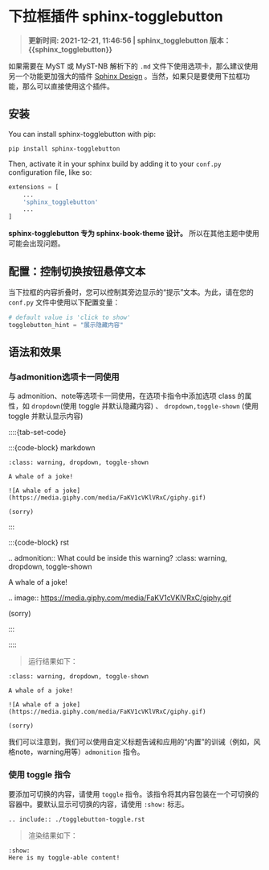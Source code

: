 # 下拉框插件 sphinx-togglebutton

> **更新时间: 2021-12-21, 11:46:56  | sphinx_togglebutton 版本：{{sphinx_togglebutton}}**

如果需要在 MyST 或 MyST-NB 解析下的 `.md` 文件下使用选项卡，那么建议使用另一个功能更加强大的插件 [Sphinx Design](./design/design-index.md) 。当然，如果只是要使用下拉框功能，那么可以直接使用这个插件。

## 安装

You can install sphinx-togglebutton with pip:

`pip install sphinx-togglebutton`

Then, activate it in your sphinx build by adding it to your `conf.py` configuration file, like so:

```python
extensions = [
    ...
    'sphinx_togglebutton'
    ...
]
```

**sphinx-togglebutton 专为 sphinx-book-theme 设计。** 所以在其他主题中使用可能会出现问题。

## 配置：控制切换按钮悬停文本

当下拉框的内容折叠时，您可以控制其旁边显示的“提示”文本。为此，请在您的 `conf.py` 文件中使用以下配置变量：

```python
# default value is 'click to show'
togglebutton_hint = "展示隐藏内容"
```

## 语法和效果

### 与admonition选项卡一同使用

与 admonition、note等选项卡一同使用，在选项卡指令中添加选项 class 的属性，如 `dropdown`(使用 toggle 并默认隐藏内容) 、 `dropdown,toggle-shown` (使用 toggle 并默认显示内容)

::::{tab-set-code} 

:::{code-block} markdown

```{admonition} What could be inside this warning?
:class: warning, dropdown, toggle-shown

A whale of a joke!

![A whale of a joke](https://media.giphy.com/media/FaKV1cVKlVRxC/giphy.gif)

(sorry)
```

:::

:::{code-block} rst

.. admonition:: What could be inside this warning?
:class: warning, dropdown, toggle-shown

A whale of a joke!

.. image:: https://media.giphy.com/media/FaKV1cVKlVRxC/giphy.gif

(sorry)

:::

::::

> 运行结果如下：

```{admonition} What could be inside this warning?
:class: warning, dropdown, toggle-shown

A whale of a joke!

![A whale of a joke](https://media.giphy.com/media/FaKV1cVKlVRxC/giphy.gif)

(sorry)
```

我们可以注意到，我们可以使用自定义标题告诫和应用的“内置”的训诫（例如，风格note，warning用等）`admonition` 指令。

<!-- 
```{eval-rst}
.. include:: ./example/tab/tab-code.rst
``` 
-->

### 使用 toggle 指令

要添加可切换的内容，请使用 `toggle` 指令。该指令将其内容包装在一个可切换的容器中。要默认显示可切换的内容，请使用 `:show:` 标志。

```{eval-rst}
.. include:: ./togglebutton-toggle.rst
```

> 渲染结果如下：

```{toggle}
:show:
Here is my toggle-able content!
```
